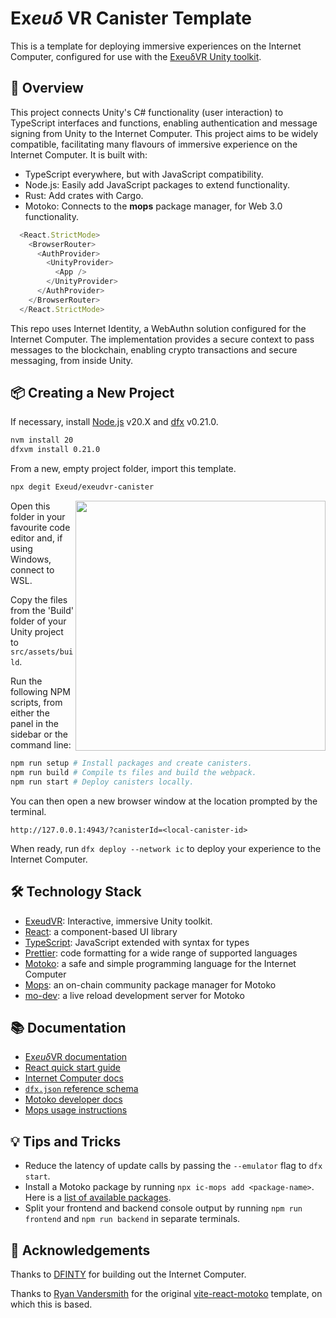 # Ex*euδ* VR Canister Template
This is a template for deploying immersive experiences on the Internet Computer, configured for use with the [ExeuδVR Unity toolkit](https://github.com/Exeud/ExeudVR).


## 🔰 Overview

This project connects Unity's C# functionality (user interaction) to TypeScript interfaces and functions, enabling authentication and message signing from Unity to the Internet Computer. This project aims to be widely compatible, facilitating many flavours of immersive experience on the Internet Computer. It is built with:

- TypeScript everywhere, but with JavaScript compatibility.
- Node.js: Easily add JavaScript packages to extend functionality.
- Rust: Add crates with Cargo.
- Motoko: Connects to the **mops** package manager, for Web 3.0 functionality.

```js 
  <React.StrictMode>
    <BrowserRouter>
      <AuthProvider>
        <UnityProvider>
          <App />
        </UnityProvider>
      </AuthProvider>
    </BrowserRouter>
  </React.StrictMode>
```

This repo uses Internet Identity, a WebAuthn solution configured for the Internet Computer. The implementation provides a secure context to pass messages to the blockchain, enabling crypto transactions and secure messaging, from inside Unity.


## 📦 Creating a New Project

If necessary, install [Node.js](https://nodejs.org/en/) v20.X and [dfx](https://internetcomputer.org/docs/current/developer-docs/build/install-upgrade-remove) v0.21.0.
```sh
nvm install 20
dfxvm install 0.21.0
```

From a new, empty project folder, import this template.
```sh
npx degit Exeud/exeudvr-canister
```

<img src="https://github.com/user-attachments/assets/e490610d-8660-4136-af74-855ecb8a2c9d" align="right" width="400px"/>

Open this folder in your favourite code editor and, if using Windows, connect to WSL.

Copy the files from the 'Build' folder of your Unity project to `src/assets/build`.

Run the following NPM scripts, from either the panel in the sidebar or the command line:
```sh
npm run setup # Install packages and create canisters.
npm run build # Compile ts files and build the webpack.
npm run start # Deploy canisters locally.
```

You can then open a new browser window at the location prompted by the terminal.
```
http://127.0.0.1:4943/?canisterId=<local-canister-id>
```

When ready, run `dfx deploy --network ic` to deploy your experience to the Internet Computer.


## 🛠️ Technology Stack

- [ExeudVR](https://github.com/Exeud/ExeudVR): Interactive, immersive Unity toolkit.
- [React](https://reactjs.org/): a component-based UI library
- [TypeScript](https://www.typescriptlang.org/): JavaScript extended with syntax for types
- [Prettier](https://prettier.io/): code formatting for a wide range of supported languages
- [Motoko](https://github.com/dfinity/motoko#readme): a safe and simple programming language for the Internet Computer
- [Mops](https://mops.one): an on-chain community package manager for Motoko
- [mo-dev](https://github.com/dfinity/motoko-dev-server#readme): a live reload development server for Motoko


## 📚 Documentation

- [Ex*euδ*VR documentation](https://github.com/Exeud/ExeudVR/tree/develop/Documentation)
- [React quick start guide](https://react.dev/learn)
- [Internet Computer docs](https://internetcomputer.org/docs/current/developer-docs/ic-overview)
- [`dfx.json` reference schema](https://internetcomputer.org/docs/current/references/dfx-json-reference/)
- [Motoko developer docs](https://internetcomputer.org/docs/current/developer-docs/build/cdks/motoko-dfinity/motoko/)
- [Mops usage instructions](https://j4mwm-bqaaa-aaaam-qajbq-cai.ic0.app/#/docs/install)


## 💡 Tips and Tricks

- Reduce the latency of update calls by passing the `--emulator` flag to `dfx start`.
- Install a Motoko package by running `npx ic-mops add <package-name>`. Here is a [list of available packages](https://mops.one/).
- Split your frontend and backend console output by running `npm run frontend` and `npm run backend` in separate terminals.


## 🙏 Acknowledgements

Thanks to [DFINTY](https://github.com/dfinity) for building out the Internet Computer.

Thanks to [Ryan Vandersmith](https://github.com/rvanasa) for the original [vite-react-motoko](https://github.com/rvanasa/vite-react-motoko) template, on which this is based.
